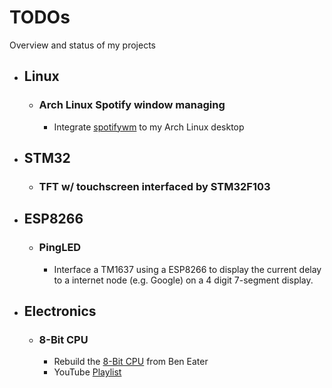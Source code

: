 # TODOs
Overview and status of my projects

- ## Linux
  - ### Arch Linux Spotify window managing
    * Integrate [spotifywm](https://github.com/dasJ/spotifywm) to my Arch Linux desktop 

- ## STM32
  - ### TFT w/ touchscreen interfaced by STM32F103

- ## ESP8266
  - ### PingLED
    * Interface a TM1637 using a ESP8266 to display the current delay to a internet node (e.g. Google) on a 4 digit 7-segment display.

- ## Electronics

  - ### 8-Bit CPU
    * Rebuild the [8-Bit CPU](https://eater.net/) from Ben Eater
    * YouTube [Playlist](https://www.youtube.com/playlist?list=PLowKtXNTBypGqImE405J2565dvjafglHU)
